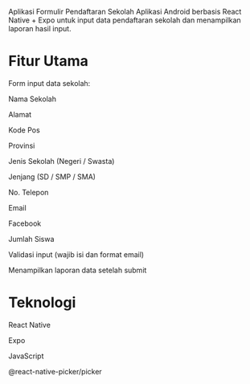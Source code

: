  Aplikasi Formulir Pendaftaran Sekolah
Aplikasi Android berbasis React Native + Expo untuk input data pendaftaran sekolah dan menampilkan laporan hasil input.

# Fitur Utama
Form input data sekolah:

Nama Sekolah

Alamat

Kode Pos

Provinsi

Jenis Sekolah (Negeri / Swasta)

Jenjang (SD / SMP / SMA)

No. Telepon

Email

Facebook

Jumlah Siswa

Validasi input (wajib isi dan format email)

Menampilkan laporan data setelah submit

# Teknologi
React Native

Expo

JavaScript

@react-native-picker/picker
